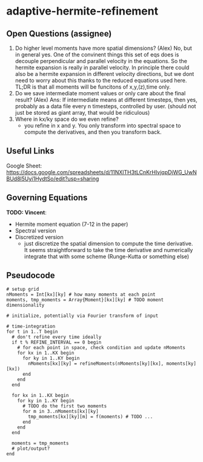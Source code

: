 # adaptive-hermite-refinement

## Open Questions (assignee)
1. Do higher level moments have more spatial dimensions? (Alex) No, but in general yes. One of the convinent things this set of eqs does is decouple perpendicular and parallel velocity in the equations. So the hermite expansion is really in parallel velocity. In principle there could also be a hermite expansion in different velocity directions, but we dont need to worry about this thanks to the reduced equations used here. TL;DR is that all moments will be funcitons of x,y,(z),time only. 
2. Do we save intermediate moment values or only care about the final result? (Alex) Ans: If intermediate means at different timesteps, then yes, probably as a data file every n timesteps, controlled by user. (should not just be stored as giant array, that would be ridiculous)
3. Where in kx/ky space do we even refine?
    - you refine in x and y. You only transform into spectral space to compute the derivatives, and then you transform back.  
## Useful Links
Google Sheet: https://docs.google.com/spreadsheets/d/11NXlTH3tLCnKrHIvjqpDjWG_UwNBUd8l5Uyi1HydtSo/edit?usp=sharing

## Governing Equations

**TODO: Vincent**:
- Hermite moment equation (7-12 in the paper)
- Spectral version
- Discretized version
  - just discretize the spatial dimension to compute the time derivative. It seems straightforward to take the time derivative and numerically integrate that with some scheme (Runge-Kutta or something else)

## Pseudocode

```
# setup grid
nMoments = Int[kx][ky] # how many moments at each point
moments, tmp_moments = Array{Moment}[kx][ky] # TODO moment dimensionality

# initialize, potentially via Fourier transform of input

# time-integration
for t in 1..T begin
  # don't refine every time ideally
  if t % REFINE_INTERVAL == 0 begin
    # for each point in space, check condition and update nMoments
    for kx in 1..KX begin
      for ky in 1..KY begin
        nMoments[kx][ky] = refineMoments(nMoments[ky][kx], moments[ky][kx])
      end
    end
  end
   
  for kx in 1..KX begin
    for ky in 1..KY begin
      # TODO do the first two moments
      for m in 3..nMoments[kx][ky]
        tmp_moments[kx][ky][m] = f(moments) # TODO ...
      end
    end
  end
  
  moments = tmp_moments
  # plot/output?
end
